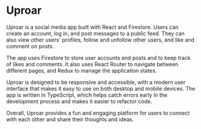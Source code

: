 # Uproar

Uproar is a social media app built with React and Firestore. Users can create an account, log in, and post messages to a public feed. They can also view other users' profiles, follow and unfollow other users, and like and comment on posts.

The app uses Firestore to store user accounts and posts and to keep track of likes and comments. It also uses React Router to navigate between different pages, and Redux to manage the application states.

Uproar is designed to be responsive and accessible, with a modern user interface that makes it easy to use on both desktop and mobile devices. The app is written in TypeScript, which helps catch errors early in the development process and makes it easier to refactor code.

Overall, Uproar provides a fun and engaging platform for users to connect with each other and share their thoughts and ideas.
